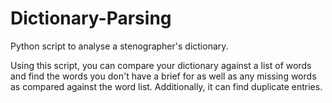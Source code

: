 # Dictionary-Parsing
Python script to analyse a stenographer's dictionary. 

Using this script, you can compare your dictionary against a list of words and find the words you don't have a brief for as well as any missing words as compared against the word list. Additionally, it can find duplicate entries.
